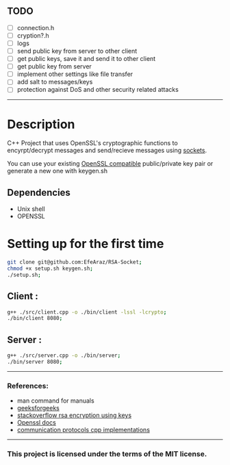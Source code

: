 ## TODO 
- [ ] connection.h  
- [ ] cryption?.h
- [ ] logs
- [ ] send public key from server to other client  
- [ ] get public keys, save it and send it to other client
- [ ] get public key from server
- [ ] implement other settings like file transfer  
- [ ] add salt to messages/keys  
- [ ] protection against DoS and other security related attacks  

---
# Description
C++ Project that uses OpenSSL's cryptographic functions to encyrpt/decrypt messages and send/recieve messages using [sockets](https://www.geeksforgeeks.org/socket-in-computer-network/).  

You can use your existing [OpenSSL compatible](https://wiki.openssl.org/index.php/EVP#:~:text=The%20following%20EVP_PKEY%20types%20are%20supported%3A) public/private key pair or generate a new one with keygen.sh  

## Dependencies 
- Unix shell  
- OPENSSL

# Setting up for the first time
```bash 
git clone git@github.com:EfeAraz/RSA-Socket;  
chmod +x setup.sh keygen.sh;  
./setup.sh;  
```

## Client :
```bash
g++ ./src/client.cpp -o ./bin/client -lssl -lcrypto;
./bin/client 8080;  
```  

## Server :
```bash
g++ ./src/server.cpp -o ./bin/server;  
./bin/server 8080;
```
---
### References:
- man command for manuals  
- [geeksforgeeks](https://www.geeksforgeeks.org/socket-programming-cc/)  
- [stackoverflow rsa encryption using keys](https://stackoverflow.com/questions/73631293/how-to-encrypt-a-string-using-openssl-c-library-and-a-public-key-file)    
- [Openssl docs](https://docs.openssl.org/master/man3/)  
- [communication protocols cpp implementations](https://commschamp.github.io/comms_protocols_cpp/)  


---
### **This project is licensed under the terms of the MIT license.**  